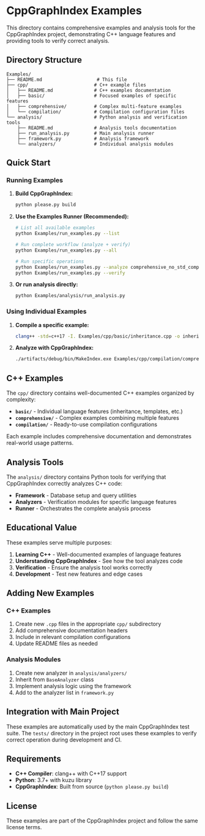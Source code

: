 # CppGraphIndex Examples

This directory contains comprehensive examples and analysis tools for the CppGraphIndex project, demonstrating C++ language features and providing tools to verify correct analysis.

## Directory Structure

```
Examples/
├── README.md                    # This file
├── cpp/                        # C++ example files
│   ├── README.md               # C++ examples documentation
│   ├── basic/                  # Focused examples of specific features
│   ├── comprehensive/          # Complex multi-feature examples
│   └── compilation/            # Compilation configuration files
└── analysis/                   # Python analysis and verification tools
    ├── README.md               # Analysis tools documentation
    ├── run_analysis.py         # Main analysis runner
    ├── framework.py            # Analysis framework
    └── analyzers/              # Individual analysis modules
```

## Quick Start

### Running Examples

1. **Build CppGraphIndex:**
   ```bash
   python please.py build
   ```

2. **Use the Examples Runner (Recommended):**
   ```bash
   # List all available examples
   python Examples/run_examples.py --list
   
   # Run complete workflow (analyze + verify)
   python Examples/run_examples.py --all
   
   # Run specific operations
   python Examples/run_examples.py --analyze comprehensive_no_std_compile_commands.json
   python Examples/run_examples.py --verify
   ```

3. **Or run analysis directly:**
   ```bash
   python Examples/analysis/run_analysis.py
   ```

### Using Individual Examples

1. **Compile a specific example:**
   ```bash
   clang++ -std=c++17 -I. Examples/cpp/basic/inheritance.cpp -o inheritance_example
   ```

2. **Analyze with CppGraphIndex:**
   ```bash
   ./artifacts/debug/bin/MakeIndex.exe Examples/cpp/compilation/comprehensive_compile_commands.json my_database
   ```

## C++ Examples

The `cpp/` directory contains well-documented C++ examples organized by complexity:

- **`basic/`** - Individual language features (inheritance, templates, etc.)
- **`comprehensive/`** - Complex examples combining multiple features
- **`compilation/`** - Ready-to-use compilation configurations

Each example includes comprehensive documentation and demonstrates real-world usage patterns.

## Analysis Tools

The `analysis/` directory contains Python tools for verifying that CppGraphIndex correctly analyzes C++ code:

- **Framework** - Database setup and query utilities
- **Analyzers** - Verification modules for specific language features
- **Runner** - Orchestrates the complete analysis process

## Educational Value

These examples serve multiple purposes:

1. **Learning C++** - Well-documented examples of language features
2. **Understanding CppGraphIndex** - See how the tool analyzes code
3. **Verification** - Ensure the analysis tool works correctly
4. **Development** - Test new features and edge cases

## Adding New Examples

### C++ Examples

1. Create new `.cpp` files in the appropriate `cpp/` subdirectory
2. Add comprehensive documentation headers
3. Include in relevant compilation configurations
4. Update README files as needed

### Analysis Modules

1. Create new analyzer in `analysis/analyzers/`
2. Inherit from `BaseAnalyzer` class
3. Implement analysis logic using the framework
4. Add to the analyzer list in `framework.py`

## Integration with Main Project

These examples are automatically used by the main CppGraphIndex test suite. The `tests/` directory in the project root uses these examples to verify correct operation during development and CI.

## Requirements

- **C++ Compiler**: clang++ with C++17 support
- **Python**: 3.7+ with kuzu library
- **CppGraphIndex**: Built from source (`python please.py build`)

## License

These examples are part of the CppGraphIndex project and follow the same license terms.